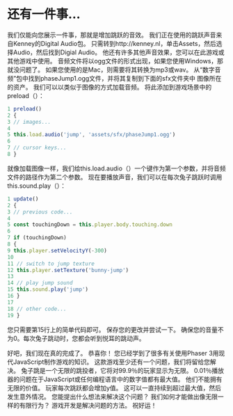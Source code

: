 # 还有一件事…

我们仅能向您展示一件事，那就是增加跳跃的音效。 我们正在使用的跳跃声音来自Kenney的Digital Audio包。
只需转到http://kenney.nl，单击Assets，然后选择Audio，然后找到Digial Audio。 他还有许多其他声音效果，您可以在此游戏或其他游戏中使用。 音频文件将以ogg文件的形式出现，如果您使用Windows，那就没问题了。
如果您使用的是Mac，则需要将其转换为mp3或wav。
从“数字音频”包中找到phaseJump1.ogg文件，并将其复制到下面的sfx文件夹中
图像所在的资产。
我们可以以类似于图像的方式加载音频。 将此添加到游戏场景中的preload（）：

```javascript
1 preload()
2 {
3 // images...
4
5 this.load.audio('jump', 'assets/sfx/phaseJump1.ogg')
6
7 // cursor keys...
8 }
```

就像加载图像一样，我们给this.load.audio（）一个键作为第一个参数，并将音频文件的路径作为第二个参数。
现在要播放声音，我们可以在每次兔子跳跃时调用this.sound.play（）：

```javascript
1 update()
2 {
3 // previous code...
4
5 const touchingDown = this.player.body.touching.down
6
7 if (touchingDown)
8 {
9 this.player.setVelocityY(-300)
10
11 // switch to jump texture
12 this.player.setTexture('bunny-jump')
13
14 // play jump sound
15 this.sound.play('jump')
16 }
17
18 // other code...
19 }
```

您只需要第15行上的简单代码即可。
保存您的更改并尝试一下。 确保您的音量不为0。每次兔子跳动时，您都会听到悦耳的跳动声。

好吧，我们现在真的完成了。
恭喜你！ 您已经学到了很多有关使用Phaser 3用现代JavaScript制作游戏的知识。
这款游戏至少还有一个问题，我们将留给您解决。 兔子跳是一个无限的跳投者，它将对99.9％的玩家显示为无限。
0.01％播放器的问题在于JavaScript或任何编程语言中的数字值都有最大值。 他们不能拥有无限的价值。
玩家每次跳跃都会增加y值。 这可以一直持续到超过最大值，然后发生意外情况。
您能提出什么想法来解决这个问题？
我们如何才能做出像无限一样的有限行为？ 游戏开发是解决问题的方法。
祝好运！

